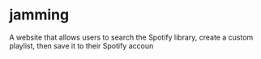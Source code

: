 # jamming
A website that allows users to search the Spotify library, create a custom playlist, then save it to their Spotify accoun
